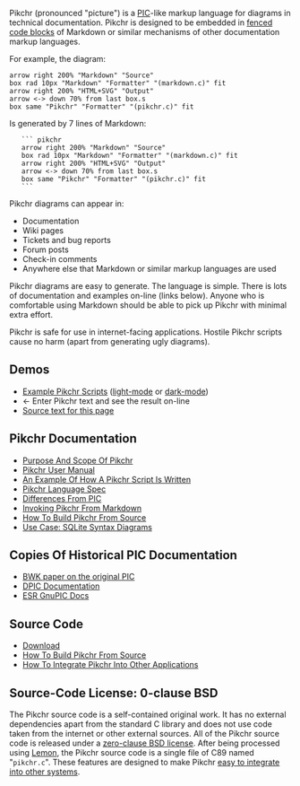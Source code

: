 Pikchr (pronounced "picture") is a [PIC][1]-like markup
language for diagrams in technical documentation.  Pikchr is
designed to be embedded in [fenced code blocks][2] of
Markdown or similar mechanisms of other documentation markup languages.

[1]: https://en.wikipedia.org/wiki/Pic_language
[2]: https://spec.commonmark.org/0.29/#fenced-code-blocks

For example, the diagram:

``` pikchr
arrow right 200% "Markdown" "Source"
box rad 10px "Markdown" "Formatter" "(markdown.c)" fit
arrow right 200% "HTML+SVG" "Output"
arrow <-> down 70% from last box.s
box same "Pikchr" "Formatter" "(pikchr.c)" fit
```

Is generated by 7 lines of Markdown:

~~~~~~
   ``` pikchr
   arrow right 200% "Markdown" "Source"
   box rad 10px "Markdown" "Formatter" "(markdown.c)" fit
   arrow right 200% "HTML+SVG" "Output"
   arrow <-> down 70% from last box.s
   box same "Pikchr" "Formatter" "(pikchr.c)" fit
   ```
~~~~~~

Pikchr diagrams can appear in:

  *  Documentation
  *  Wiki pages
  *  Tickets and bug reports
  *  Forum posts
  *  Check-in comments
  *  Anywhere else that Markdown or similar markup languages are used

Pikchr diagrams are easy to generate.  The language is simple.
There is lots of documentation and examples on-line (links below).
Anyone who is comfortable using Markdown should be able to pick up Pikchr
with minimal extra effort.

Pikchr is safe for use in internet-facing applications.  Hostile
Pikchr scripts cause no harm (apart from generating ugly diagrams).

## Demos

  *  [Example Pikchr Scripts](./doc/examples.md)
     ([light-mode](/skn_default/doc/trunk/doc/examples.md) or
      [dark-mode](/skn_ardoise/doc/trunk/doc/examples.md))
  *  [](/pikchrshow) &larr; Enter Pikchr text and see the result on-line
  *  [Source text for this page](./homepage.md?mimetype=text/plain)

## Pikchr Documentation

  *  [Purpose And Scope Of Pikchr](./doc/purpose.md)
  *  [Pikchr User Manual](./doc/userman.md)
  *  [An Example Of How A Pikchr Script Is Written](./doc/teardown01.md)
  *  [Pikchr Language Spec](./doc/grammar.md)
  *  [Differences From PIC](./doc/differences.md)
  *  [Invoking Pikchr From Markdown](./doc/usepikchr.md)
  *  [How To Build Pikchr From Source](./doc/build.md)
  *  [Use Case: SQLite Syntax Diagrams](./doc/sqlitesyntax.md)

## Copies Of Historical PIC Documentation

  *  [BWK paper on the original PIC](/uv/pic.pdf)
  *  [DPIC Documentation](/uv/dpic-doc.pdf)
  *  [ESR GnuPIC Docs](/uv/gpic.pdf)

## Source Code

  *  [Download](./doc/download.md)
  *  [How To Build Pikchr From Source](./doc/build.md)
  *  [How To Integrate Pikchr Into Other Applications][integ]


## Source-Code License: 0-clause BSD

The Pikchr source code is a self-contained original work.  It has no
external dependencies apart from the standard C library and does not
use code taken from the internet or other external sources.  All of the Pikchr
source code is released under a [zero-clause BSD license][0BSD].  After being
processed using [Lemon][lemon], the Pikchr source code is a single
file of C89 named "`pikchr.c`".  These features
are designed to make Pikchr [easy to integrate into other systems][integ].

[0BSD]: https://spdx.org/licenses/0BSD.html
[lemon]: https://www.sqlite.org/lemon.html
[integ]: doc/integrate.md
